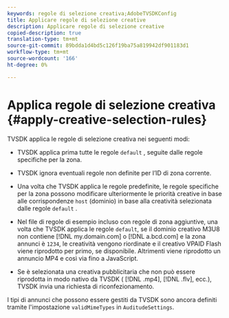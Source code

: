 ```yaml
---
keywords: regole di selezione creativa;AdobeTVSDKConfig
title: Applicare regole di selezione creative
description: Applicare regole di selezione creative
copied-description: true
translation-type: tm+mt
source-git-commit: 89bdda1d4bd5c126f19ba75a819942df901183d1
workflow-type: tm+mt
source-wordcount: '166'
ht-degree: 0%

---
```



# Applica regole di selezione creativa {#apply-creative-selection-rules}

TVSDK applica le regole di selezione creativa nei seguenti modi:

* TVSDK applica prima tutte le regole `default` , seguite dalle regole specifiche per la zona.
* TVSDK ignora eventuali regole non definite per l’ID di zona corrente.
* Una volta che TVSDK applica le regole predefinite, le regole specifiche per la zona possono modificare ulteriormente le priorità creative in base alle corrispondenze `host` (dominio) in base alla creatività selezionata dalle regole `default` .

* Nel file di regole di esempio incluso con regole di zona aggiuntive, una volta che TVSDK applica le regole `default`, se il dominio creativo M3U8 non contiene [!DNL my.domain.com] o [!DNL a.bcd.com] e la zona annunci è `1234`, le creatività vengono riordinate e il creativo VPAID Flash viene riprodotto per primo, se disponibile. Altrimenti viene riprodotto un annuncio MP4 e così via fino a JavaScript.

* Se è selezionata una creativa pubblicitaria che non può essere riprodotta in modo nativo da TVSDK ( [!DNL .mp4], [!DNL .flv], ecc.), TVSDK invia una richiesta di riconfezionamento.

I tipi di annunci che possono essere gestiti da TVSDK sono ancora definiti tramite l&#39;impostazione `validMimeTypes` in `AuditudeSettings`.